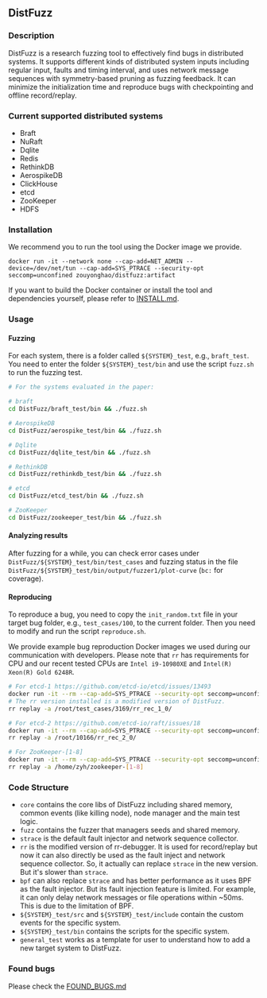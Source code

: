 ## DistFuzz

### Description

DistFuzz is a research fuzzing tool to effectively find bugs in distributed systems. It supports different kinds of distributed system inputs including regular input, faults and timing interval, and uses network message sequences with symmetry-based pruning as fuzzing feedback. It can minimize the initialization time and reproduce bugs with checkpointing and offline record/replay.

### Current supported distributed systems

* Braft
* NuRaft
* Dqlite
* Redis
* RethinkDB
* AerospikeDB
* ClickHouse
* etcd
* ZooKeeper
* HDFS

### Installation

We recommend you to run the tool using the Docker image we provide.

```
docker run -it --network none --cap-add=NET_ADMIN --device=/dev/net/tun --cap-add=SYS_PTRACE --security-opt seccomp=unconfined zouyonghao/distfuzz:artifact
```

If you want to build the Docker container or install the tool and dependencies yourself, please refer to [INSTALL.md](INSTALL.md).

### Usage

#### Fuzzing
For each system, there is a folder called `${SYSTEM}_test`, e.g., `braft_test`. You need to enter the folder `${SYSTEM}_test/bin` and use the script `fuzz.sh` to run the fuzzing test.

```bash
# For the systems evaluated in the paper:

# braft
cd DistFuzz/braft_test/bin && ./fuzz.sh

# AerospikeDB
cd DistFuzz/aerospike_test/bin && ./fuzz.sh

# Dqlite
cd DistFuzz/dqlite_test/bin && ./fuzz.sh

# RethinkDB
cd DistFuzz/rethinkdb_test/bin && ./fuzz.sh

# etcd
cd DistFuzz/etcd_test/bin && ./fuzz.sh

# ZooKeeper
cd DistFuzz/zookeeper_test/bin && ./fuzz.sh
```

#### Analyzing results

After fuzzing for a while, you can check error cases under `DistFuzz/${SYSTEM}_test/bin/test_cases` and fuzzing status in the file `DistFuzz/${SYSTEM}_test/bin/output/fuzzer1/plot-curve` (`bc:` for coverage).

#### Reproducing

To reproduce a bug, you need to copy the `init_random.txt` file in your target bug folder, e.g., `test_cases/100`, to the current folder. Then you need to modify and run the script `reproduce.sh`.

We provide example bug reproduction Docker images we used during our communication with developers. Please note that `rr` has requirements for CPU and our recent tested CPUs are `Intel i9-10980XE` and `Intel(R) Xeon(R) Gold 6248R`.

```bash
# For etcd-1 https://github.com/etcd-io/etcd/issues/13493
docker run -it --rm --cap-add=SYS_PTRACE --security-opt seccomp=unconfined zouyonghao/etcd-13493 bash
# The rr version installed is a modified version of DistFuzz.
rr replay -a /root/test_cases/3169/rr_rec_1_0/

# For etcd-2 https://github.com/etcd-io/raft/issues/18
docker run -it --rm --cap-add=SYS_PTRACE --security-opt seccomp=unconfined zouyonghao/etcd-10166 bash
rr replay -a /root/10166/rr_rec_2_0/

# For ZooKeeper-[1-8]
docker run -it --rm --cap-add=SYS_PTRACE --security-opt seccomp=unconfined zouyonghao/distfuzz:zookeeper-rr bash
rr replay -a /home/zyh/zookeeper-[1-8]
```

### Code Structure

* `core` contains the core libs of DistFuzz including shared memory, common events (like killing node), node manager and the main test logic.
* `fuzz` contains the fuzzer that managers seeds and shared memory.
* `strace` is the default fault injector and network sequence collector.
* `rr` is the modified version of rr-debugger. It is used for record/replay but now it can also directly be used as the fault inject and network sequence collector. So, it actually can replace `strace` in the new version. But it's slower than `strace`.
* `bpf` can also replace `strace` and has better performance as it uses BPF as the fault injector. But its fault injection feature is limited. For example, it can only delay network messages or file operations within ~50ms. This is due to the limitation of BPF.
* `${SYSTEM}_test/src` and `${SYSTEM}_test/include` contain the custom events for the specific system.
* `${SYSTEM}_test/bin` contains the scripts for the specific system.
* `general_test` works as a template for user to understand how to add a new target system to DistFuzz.

### Found bugs

Please check the [FOUND_BUGS.md](FOUND_BUGS.md)